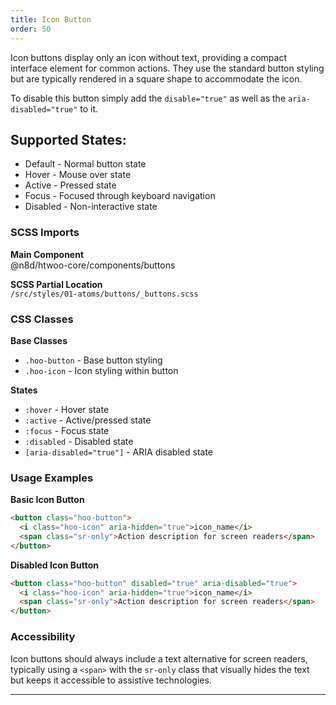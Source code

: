 ```yaml
---
title: Icon Button
order: 50
---
```


Icon buttons display only an icon without text, providing a compact interface element for common actions. They use the standard button styling but are typically rendered in a square shape to accommodate the icon.

To disable this button simply add the `disable="true"` as well as the `aria-disabled="true"` to it.

## Supported States:

* Default - Normal button state
* Hover - Mouse over state
* Active - Pressed state
* Focus - Focused through keyboard navigation
* Disabled - Non-interactive state

### SCSS Imports

**Main Component**\
@n8d/htwoo-core/components/buttons

**SCSS Partial Location**\
`/src/styles/01-atoms/buttons/_buttons.scss`

### CSS Classes

**Base Classes**
- `.hoo-button` - Base button styling
- `.hoo-icon` - Icon styling within button

**States**
- `:hover` - Hover state
- `:active` - Active/pressed state
- `:focus` - Focus state
- `:disabled` - Disabled state
- `[aria-disabled="true"]` - ARIA disabled state

### Usage Examples

**Basic Icon Button**
```html
<button class="hoo-button">
  <i class="hoo-icon" aria-hidden="true">icon_name</i>
  <span class="sr-only">Action description for screen readers</span>
</button>
```

**Disabled Icon Button**
```html
<button class="hoo-button" disabled="true" aria-disabled="true">
  <i class="hoo-icon" aria-hidden="true">icon_name</i>
  <span class="sr-only">Action description for screen readers</span>
</button>
```

### Accessibility

Icon buttons should always include a text alternative for screen readers, typically using a `<span>` with the `sr-only` class that visually hides the text but keeps it accessible to assistive technologies.

***